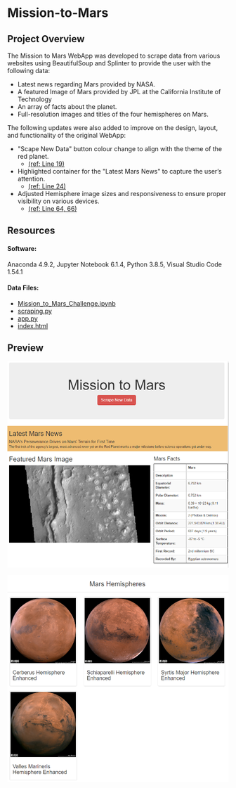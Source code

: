 # Mission-to-Mars

## Project Overview

The Mission to Mars WebApp was developed to scrape data from various websites using BeautifulSoup and Splinter to provide the user with the following data:

- Latest news regarding Mars provided by NASA.
- A featured Image of Mars provided by JPL at the California Institute of Technology
- An array of facts about the planet.
- Full-resolution images and titles of the four hemispheres on Mars.

The following updates were also added to improve on the design, layout, and functionality of the original WebApp: 

- "Scape New Data" button colour change to align with the theme of the red planet.
  - [(ref: Line 19)](templates/index.html)
- Highlighted container for the "Latest Mars News" to capture the user’s attention. 
  - [(ref: Line 24)](templates/index.html)
- Adjusted Hemisphere image sizes and responsiveness to ensure proper visibility on various devices.
  - [(ref: Line 64, 66)](templates/index.html)

## Resources 

#### Software:
Anaconda 4.9.2, Jupyter Notebook 6.1.4, Python 3.8.5, Visual Studio Code 1.54.1

#### Data Files:
  - [Mission_to_Mars_Challenge.ipynb](Mission_to_Mars_Challenge.ipynb)
  - [scraping.py](scraping.py)
  - [app.py](app.py)
  - [index.html](templates/index.html)

## Preview

<p align="left">
  <img src="Resources/WebApp_preview_1.PNG" width="900"/>
</p>


<p align="left">
  <img src="Resources/WebApp_preview_2.PNG" width="900"/>
</p>